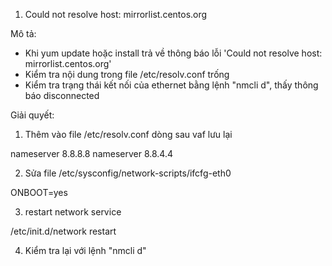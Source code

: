 1. Could not resolve host: mirrorlist.centos.org

Mô tả: 
- Khi yum update hoặc install  trả về thông báo lỗi 'Could not resolve host: mirrorlist.centos.org'
- Kiểm tra nội dung trong file /etc/resolv.conf trống
- Kiểm tra trạng thái kết nối của ethernet bằng lệnh "nmcli d", thấy thông báo disconnected

Giải quyết:
1. Thêm vào file /etc/resolv.conf dòng sau vaf lưu lại

nameserver 8.8.8.8
nameserver 8.8.4.4

2. Sửa file /etc/sysconfig/network-scripts/ifcfg-eth0

ONBOOT=yes

3. restart network service

/etc/init.d/network restart

4. Kiểm tra lại với lệnh "nmcli d"

